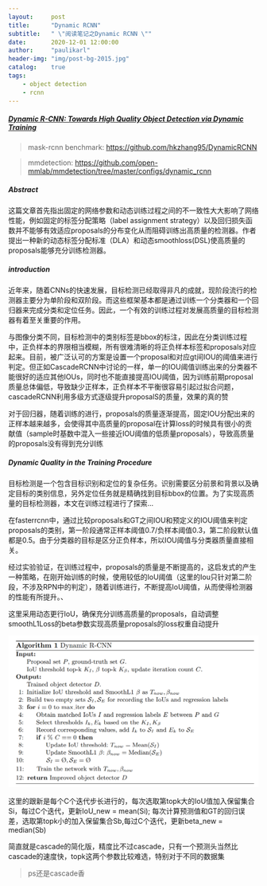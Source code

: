 ```yaml
---
layout:     post
title:      "Dynamic RCNN"
subtitle:   " \"阅读笔记之Dynamic RCNN \""
date:       2020-12-01 12:00:00
author:     "paulikarl"
header-img: "img/post-bg-2015.jpg"
catalog:    true
tags:
    - object detection
    - rcnn
---
```


##### [Dynamic R-CNN: Towards High Quality Object Detection via Dynamic Training](https://arxiv.org/pdf/2004.06002)

> mask-rcnn benchmark: https://github.com/hkzhang95/DynamicRCNN 

> mmdetection: https://github.com/open-mmlab/mmdetection/tree/master/configs/dynamic_rcnn

##### Abstract

这篇文章首先指出固定的网络参数和动态训练过程之间的不一致性大大影响了网络性能，例如固定的标签分配策略（label assignment strategy）以及回归损失函数并不能够有效适应proposals的分布变化从而阻碍训练出高质量的检测器。作者提出一种新的动态标签分配标准（DLA）和动态smoothloss(DSL)使高质量的proposals能够充分训练检测器。

##### introduction

近年来，随着CNNs的快速发展，目标检测已经取得非凡的成就，现阶段流行的检测器主要分为单阶段和双阶段。而这些框架基本都是通过训练一个分类器和一个回归器来完成分类和定位任务。因此，一个有效的训练过程对发展高质量的目标检测器有着至关重要的作用。

与图像分类不同，目标检测中的类别标签是bbox的标注，因此在分类训练过程中，正负样本的界限相当模糊，所有很难清晰的将正负样本标签和proposals对应起来。目前，被广泛认可的方案是设置一个proposal和对应gt间IOU的阈值来进行判定。但正如CascadeRCNN中讨论的一样，单一的IOU阈值训练出来的分类器不能很好的适应其他IOUs，同时也不能直接提高IOU阈值，因为训练前期proposal质量总体偏低，导致缺少正样本，正负样本不平衡很容易引起过拟合问题，cascadeRCNN利用多级方式逐级提升proposalS的质量，效果的真的赞

对于回归器，随着训练的进行，proposals的质量逐渐提高，固定IOU分配出来的正样本越来越多，会使得其中高质量的proposal在计算loss的时候具有很小的贡献值（sample时基数中混入一些接近IOU阈值的低质量proposals），导致高质量的proposals没有得到充分训练

##### Dynamic Quality in the Training Procedure


目标检测是一个包含目标识别和定位的复杂任务。识别需要区分前景和背景以及确定目标的类别信息，另外定位任务就是精确找到目标bbox的位置。为了实现高质量的目标检测器，本文在训练过程进行了探索...

在fasterrcnn中，通过比较proposals和GT之间IOU和预定义的IOU阈值来判定proposals的类别，第一阶段通常正样本阈值0.7/负样本阈值0.3，第二阶段默认值都是0.5。由于分类器的目标是区分正负样本，所以IOU阈值与分类器质量直接相关。

经过实验验证，在训练过程中，proposals的质量是不断提高的，这启发式的产生一种策略，在刚开始训练的时候，使用较低的IoU阈值（这里的Iou只针对第二阶段，不涉及RPN中的判定），随着训练进行，不断提高IoU阈值，从而使得检测器的性能有所提升。、

这里采用动态更行IoU，确保充分训练高质量的proposals，自动调整smoothL1Loss的beta参数实现高质量proposals的loss权重自动提升

![avatar](../img/in-post/post-dynamic-rcnn-algorithm.png)

这里的跟新是每个C个迭代步长进行的，每次选取第topk大的IoU值加入保留集合Si，每过C个迭代，更新IoU_new = mean(Si); 每次计算预测值和GT的回归误差，选取第topk小的加入保留集合Sb,每过C个迭代，更新beta_new = median(Sb)

简直就是cascade的简化版，精度比不过cascade，只有一个预测头当然比cascade的速度快，topk这两个参数比较难选，特别对于不同的数据集

> ps还是cascade香









